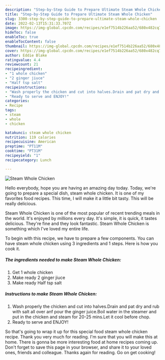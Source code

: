 ```yaml
---
description: "Step-by-Step Guide to Prepare Ultimate Steam Whole Chicken"
title: "Step-by-Step Guide to Prepare Ultimate Steam Whole Chicken"
slug: 3300-step-by-step-guide-to-prepare-ultimate-steam-whole-chicken
date: 2022-02-13T15:31:33.707Z
image: https://img-global.cpcdn.com/recipes/e1ef7514b226aa52/680x482cq70/steam-whole-chicken-recipe-main-photo.jpg
hideToc: false
enableToc: true
enableTocContent: false
thumbnail: https://img-global.cpcdn.com/recipes/e1ef7514b226aa52/680x482cq70/steam-whole-chicken-recipe-main-photo.jpg
cover: https://img-global.cpcdn.com/recipes/e1ef7514b226aa52/680x482cq70/steam-whole-chicken-recipe-main-photo.jpg
author: Eddie Blake
ratingvalue: 4.4
reviewcount: 21
recipeingredient:
- "1 whole chicken"
- "2 ginger jiuce"
- "Half tsp salt"
recipeinstructions:
- "Wash properly the chicken and cut into halves.Drain and pat dry and rub with salt all over anf pour the ginger juice.Boil water in the steamer and put in the chicken and steam for 20-25 mins.Let it cool before chop."
- "Ready to serve and ENJOY!"
categories:
- Recipe
tags:
- steam
- whole
- chicken

katakunci: steam whole chicken 
nutrition: 119 calories
recipecuisine: American
preptime: "PT11M"
cooktime: "PT31M"
recipeyield: "1"
recipecategory: Lunch

---
```



![Steam Whole Chicken](https://img-global.cpcdn.com/recipes/e1ef7514b226aa52/680x482cq70/steam-whole-chicken-recipe-main-photo.jpg)

Hello everybody, hope you are having an amazing day today. Today, we're going to prepare a special dish, steam whole chicken. It is one of my favorites food recipes. This time, I will make it a little bit tasty. This will be really delicious.

Steam Whole Chicken is one of the most popular of recent trending meals in the world. It's enjoyed by millions every day. It's simple, it is quick, it tastes delicious. They're fine and they look fantastic. Steam Whole Chicken is something which I've loved my entire life.




To begin with this recipe, we have to prepare a few components. You can have steam whole chicken using 3 ingredients and 1 steps. Here is how you cook it.

<!--inarticleads1-->

##### The ingredients needed to make Steam Whole Chicken:

1. Get 1 whole chicken
1. Make ready 2 ginger jiuce
1. Make ready Half tsp salt




<!--inarticleads2-->

##### Instructions to make Steam Whole Chicken:

1. Wash properly the chicken and cut into halves.Drain and pat dry and rub with salt all over anf pour the ginger juice.Boil water in the steamer and put in the chicken and steam for 20-25 mins.Let it cool before chop.
1. Ready to serve and ENJOY!



So that's going to wrap it up for this special food steam whole chicken recipe. Thank you very much for reading. I'm sure that you will make this at home. There is gonna be more interesting food at home recipes coming up. Don't forget to save this page in your browser, and share it to your loved ones, friends and colleague. Thanks again for reading. Go on get cooking!
